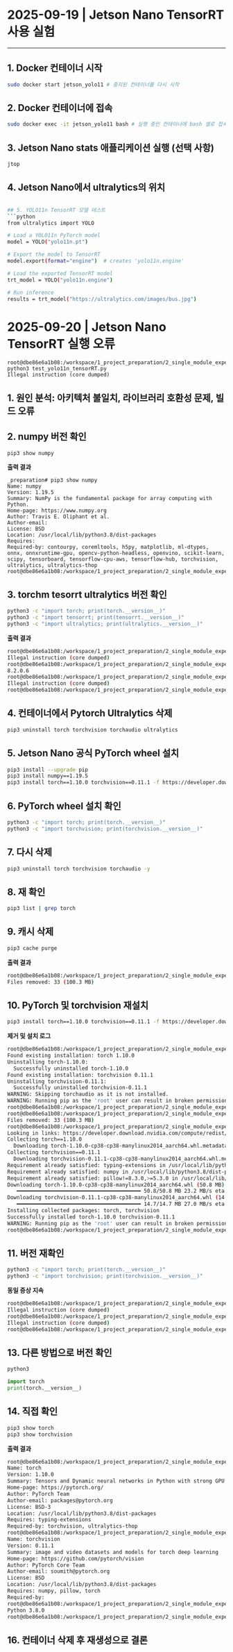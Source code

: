 # 2025-09-19 | Jetson Nano TensorRT 사용 실험

---

## 1. Docker 컨테이너 시작
```bash
sudo docker start jetson_yolo11 # 중지된 컨테이너를 다시 시작
```

## 2. Docker 컨테이너에 접속
```bash
sudo docker exec -it jetson_yolo11 bash # 실행 중인 컨테이너에 bash 셀로 접속(컨테이너 내부
```

## 3. Jetson Nano stats 애플리케이션 실행 (선택 사항)
```bash
jtop
```

## 4. Jetson Nano에서 ultralytics의 위치
```bash

## 5. YOLO11n TensorRT 모델 테스트
```python
from ultralytics import YOLO

# Load a YOLO11n PyTorch model
model = YOLO("yolo11n.pt")

# Export the model to TensorRT
model.export(format="engine")  # creates 'yolo11n.engine'

# Load the exported TensorRT model
trt_model = YOLO("yolo11n.engine")

# Run inference
results = trt_model("https://ultralytics.com/images/bus.jpg")
```

# 2025-09-20 | Jetson Nano TensorRT 실행 오류

```
root@dbe86e6a1b08:/workspace/1_project_preparation/2_single_module_experiment/1_Jetson_YOLO/1_preparation# python3 test_yolo11n_tensorRT.py
Illegal instruction (core dumped)
```

## 1. 원인 분석: 아키텍처 불일치, 라이브러리 호환성 문제, 빌드 오류

## 2. numpy 버전 확인
```bash
pip3 show numpy
``` 

**출력 결과**
```
_preparation# pip3 show numpy
Name: numpy
Version: 1.19.5
Summary: NumPy is the fundamental package for array computing with Python.
Home-page: https://www.numpy.org
Author: Travis E. Oliphant et al.
Author-email:
License: BSD
Location: /usr/local/lib/python3.8/dist-packages
Requires:
Required-by: contourpy, coremltools, h5py, matplotlib, ml-dtypes, onnx, onnxruntime-gpu, opencv-python-headless, openvino, scikit-learn, scipy, tensorboard, tensorflow-cpu-aws, tensorflow-hub, torchvision, ultralytics, ultralytics-thop
root@dbe86e6a1b08:/workspace/1_project_preparation/2_single_module_experiment/1_Jetson_YOLO/1_preparation#
```

## 3. torchm tesorrt ultralytics 버전 확인
```bash
python3 -c "import torch; print(torch.__version__)"
python3 -c "import tensorrt; print(tensorrt.__version__)"
python3 -c "import ultralytics; print(ultralytics.__version__)"
```

**출력 결과**
```bash
root@dbe86e6a1b08:/workspace/1_project_preparation/2_single_module_experiment/1_Jetson_YOLO/1_preparation# python3 -c "import torch; print(torch.__version__)"
Illegal instruction (core dumped)
root@dbe86e6a1b08:/workspace/1_project_preparation/2_single_module_experiment/1_Jetson_YOLO/1_preparation# python3 -c "import tensorrt; print(tensorrt.__version__)"
8.2.0.6
root@dbe86e6a1b08:/workspace/1_project_preparation/2_single_module_experiment/1_Jetson_YOLO/1_preparation# python3 -c "import ultralytics; print(ultralytics.__version__)" 
Illegal instruction (core dumped)
root@dbe86e6a1b08:/workspace/1_project_preparation/2_single_module_experiment/1_Jetson_YOLO/1_preparation#
```

## 4. 컨테이너에서 Pytorch Ultralytics 삭제
```bash
pip3 uninstall torch torchvision torchaudio ultralytics
```

## 5. Jetson Nano 공식 PyTorch wheel 설치
```bash
pip3 install --upgrade pip
pip3 install numpy==1.19.5
pip3 install torch==1.10.0 torchvision==0.11.1 -f https://developer.download.nvidia.com/compute/redist/jp/v46
```

## 6. PyTorch wheel 설치 확인
```bash
python3 -c "import torch; print(torch.__version__)"
python3 -c "import torchvision; print(torchvision.__version__)"
```

## 7. 다시 삭제
```bash
pip3 uninstall torch torchvision torchaudio -y
```

## 8. 재 확인
```bash
pip3 list | grep torch
```

## 9. 캐시 삭제
```bash
pip3 cache purge
```
**출력 결과**
```bash
root@dbe86e6a1b08:/workspace/1_project_preparation/2_single_module_experiment/1_Jetson_YOLO/1_preparation# pip3 cache purge
Files removed: 33 (100.3 MB)
```

## 10. PyTorch 및 torchvision 재설치
```bash
pip3 install torch==1.10.0 torchvision==0.11.1 -f https://developer.download.nvidia.com/compute/redist/jp/v46
```

**제거 및 설치 로그**
```bash
root@dbe86e6a1b08:/workspace/1_project_preparation/2_single_module_experiment/1_Jetson_YOLO/1_preparation# pip3 uninstall torch torchvision torchaudio -y
Found existing installation: torch 1.10.0
Uninstalling torch-1.10.0:
  Successfully uninstalled torch-1.10.0
Found existing installation: torchvision 0.11.1
Uninstalling torchvision-0.11.1:
  Successfully uninstalled torchvision-0.11.1
WARNING: Skipping torchaudio as it is not installed.
WARNING: Running pip as the 'root' user can result in broken permissions and conflicting behaviour with the system package manager, possibly rendering your system unusable. It is recommended to use a virtual environment instead: https://pip.pypa.io/warnings/venv. Use the --root-user-action option if you know what you are doing and want to suppress this warning.
root@dbe86e6a1b08:/workspace/1_project_preparation/2_single_module_experiment/1_Jetson_YOLO/1_preparation# pip3 list | grep torch
root@dbe86e6a1b08:/workspace/1_project_preparation/2_single_module_experiment/1_Jetson_YOLO/1_preparation# pip3 cache purge
Files removed: 33 (100.3 MB)
root@dbe86e6a1b08:/workspace/1_project_preparation/2_single_module_experiment/1_Jetson_YOLO/1_preparation# pip3 install torch==1.10.0 torchvision==0.11.1 -f https://developer.download.nvidia.com/compute/redist/jp/v46
Looking in links: https://developer.download.nvidia.com/compute/redist/jp/v46
Collecting torch==1.10.0
  Downloading torch-1.10.0-cp38-cp38-manylinux2014_aarch64.whl.metadata (24 kB)
Collecting torchvision==0.11.1
  Downloading torchvision-0.11.1-cp38-cp38-manylinux2014_aarch64.whl.metadata (8.8 kB)
Requirement already satisfied: typing-extensions in /usr/local/lib/python3.8/dist-packages (from torch==1.10.0) (4.13.2)
Requirement already satisfied: numpy in /usr/local/lib/python3.8/dist-packages (from torchvision==0.11.1) (1.19.5)
Requirement already satisfied: pillow!=8.3.0,>=5.3.0 in /usr/local/lib/python3.8/dist-packages (from torchvision==0.11.1) (10.4.0)
Downloading torch-1.10.0-cp38-cp38-manylinux2014_aarch64.whl (50.8 MB)
   ━━━━━━━━━━━━━━━━━━━━━━━━━━━━━━━━━━━━━━━━ 50.8/50.8 MB 23.2 MB/s eta 0:00:00
Downloading torchvision-0.11.1-cp38-cp38-manylinux2014_aarch64.whl (14.7 MB)
   ━━━━━━━━━━━━━━━━━━━━━━━━━━━━━━━━━━━━━━━━ 14.7/14.7 MB 27.0 MB/s eta 0:00:00
Installing collected packages: torch, torchvision
Successfully installed torch-1.10.0 torchvision-0.11.1
WARNING: Running pip as the 'root' user can result in broken permissions and conflicting behaviour with the system package manager, possibly rendering your system unusable. It is recommended to use a virtual environment instead: https://pip.pypa.io/warnings/venv. Use the --root-user-action option if you know what you are doing and want to suppress this warning.
root@dbe86e6a1b08:/workspace/1_project_preparation/2_single_module_experiment/1_Jetson_YOLO/1_preparation#
```

## 11. 버전 재확인
```bash
python3 -c "import torch; print(torch.__version__)"
python3 -c "import torchvision; print(torchvision.__version__)"
```

**동일 증상 지속**
```bash
root@dbe86e6a1b08:/workspace/1_project_preparation/2_single_module_experiment/1_Jetson_YOLO/1_preparation# python3 -c "import torch; print(torch.__version__)"
Illegal instruction (core dumped)
root@dbe86e6a1b08:/workspace/1_project_preparation/2_single_module_experiment/1_Jetson_YOLO/1_preparation# python3 -c "import torchvision; print(torchvision.__version__)"
Illegal instruction (core dumped)
root@dbe86e6a1b08:/workspace/1_project_preparation/2_single_module_experiment/1_Jetson_YOLO/1_preparation#
```
## 13. 다른 방법으로 버전 확인
```bash
python3
```
```python
import torch
print(torch.__version__)
```

## 14. 직접 확인
```bash
pip3 show torch
pip3 show torchvision
```
**출력 결과**
```bash
root@dbe86e6a1b08:/workspace/1_project_preparation/2_single_module_experiment/1_Jetson_YOLO/1_preparation# pip3 show torch
Name: torch
Version: 1.10.0
Summary: Tensors and Dynamic neural networks in Python with strong GPU acceleration
Home-page: https://pytorch.org/
Author: PyTorch Team
Author-email: packages@pytorch.org
License: BSD-3
Location: /usr/local/lib/python3.8/dist-packages
Requires: typing-extensions
Required-by: torchvision, ultralytics-thop
root@dbe86e6a1b08:/workspace/1_project_preparation/2_single_module_experiment/1_Jetson_YOLO/1_preparation# pip3 show torchvision
Name: torchvision
Version: 0.11.1
Summary: image and video datasets and models for torch deep learning
Home-page: https://github.com/pytorch/vision
Author: PyTorch Core Team
Author-email: soumith@pytorch.org
License: BSD
Location: /usr/local/lib/python3.8/dist-packages
Requires: numpy, pillow, torch
Required-by:
root@dbe86e6a1b08:/workspace/1_project_preparation/2_single_module_experiment/1_Jetson_YOLO/1_preparation# python3 --version
Python 3.8.0
root@dbe86e6a1b08:/workspace/1_project_preparation/2_single_module_experiment/1_Jetson_YOLO/1_preparation#
```

## 16. 컨테이너 삭제 후 재생성으로 결론 